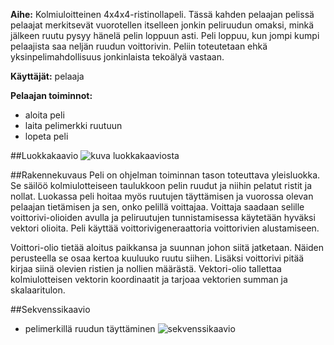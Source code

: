 **Aihe:** Kolmiuloitteinen 4x4x4-ristinollapeli. Tässä kahden pelaajan pelissä pelaajat merkitsevät vuorotellen itselleen jonkin 
peliruudun omaksi, minkä jälkeen ruutu pysyy hänelä pelin loppuun asti. Peli loppuu, kun jompi kumpi pelaajista saa neljän ruudun 
voittorivin. Peliin toteutetaan ehkä yksinpelimahdollisuus jonkinlaista tekoälyä vastaan.

**Käyttäjät:** pelaaja

**Pelaajan toiminnot:**
 * aloita peli  
 * laita pelimerkki ruutuun
 * lopeta peli

##Luokkakaavio
![kuva luokkakaaviosta](luokkakaavio4x4x4-ristinolla.png)

##Rakennekuvaus
Peli on ohjelman toiminnan tason toteuttava yleisluokka. Se säilöö kolmiulotteiseen taulukkoon pelin ruudut ja niihin pelatut ristit ja nollat. Luokassa peli hoitaa myös ruutujen täyttämisen ja vuorossa olevan pelaajan tietämisen ja sen, onko pelillä voittajaa. Voittaja saadaan selille voittorivi-olioiden avulla ja peliruutujen tunnistamisessa käytetään hyväksi vektori olioita. Peli käyttää voittorivigeneraattoria voittorivien alustamiseen.

Voittori-olio tietää aloitus paikkansa ja suunnan johon siitä jatketaan. Näiden perusteella se osaa kertoa kuuluuko ruutu siihen. Lisäksi voittorivi pitää kirjaa siinä olevien ristien ja nollien määrästä. Vektori-olio tallettaa kolmiulotteisen vektorin koordinaatit ja tarjoaa vektorien summan ja skalaaritulon.

##Sekvenssikaavio
 - pelimerkillä ruudun täyttäminen
 ![sekvenssikaavio](SekvenssiKaavio.png)
